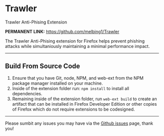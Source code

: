 # Trawler
Trawler Anti-Phising Extension

**PERMANENT LINK:** https://github.com/melbing1/Trawler

The Trawler Anti-Phising extension for Firefox helps prevent phishing attacks while simultaniously maintaining a minimal performance impact.

---
## Build From Source Code

1. Ensure that you have Git, node, NPM, and web-ext from the NPM package manager installed on your machine.
2. Inside of the extension folder run: `npm install` to install all dependencies.
3. Remaining inside of the extension folder, run `web-ext build` to create an artifact that can be installed in Firefox Developer Edition or other copies of Firefox which do not require extensions to be codesigned.

---

Please sumbit any issues you may have via the [Github issues](https://github.com/melbing1/Trawler/issues) page, thank you!
